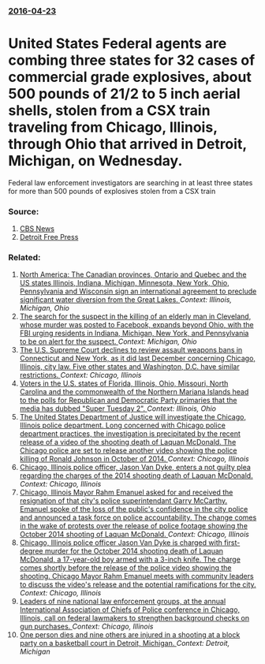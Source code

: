 ### [2016-04-23](/news/2016/04/23/index.md)

# United States Federal agents are combing three states for 32 cases of commercial grade explosives, about 500 pounds of 21/2 to 5 inch aerial shells, stolen from a CSX train traveling from Chicago, Illinois, through Ohio that arrived in Detroit, Michigan, on Wednesday. 

&#8203;Federal law enforcement investigators are searching in at least three states for more than 500 pounds of explosives stolen from a CSX train


### Source:

1. [CBS News](http://www.cbsnews.com/news/more-than-500-pounds-of-explosives-stolen-from-train/)
2. [Detroit Free Press](http://www.freep.com/story/news/local/michigan/detroit/2016/04/22/train-arrives-detroit-missing-32-cases-explosives/83413864/)

### Related:

1. [ North America: The Canadian provinces, Ontario and Quebec and the US states Illinois, Indiana, Michigan, Minnesota, New York, Ohio, Pennsylvania and Wisconsin sign an international agreement to preclude significant water diversion from the Great Lakes. ](/news/2005/12/13/north-america-the-canadian-provinces-ontario-and-quebec-and-the-us-states-illinois-indiana-michigan-minnesota-new-york-ohio-pennsyl.md) _Context: Illinois, Michigan, Ohio_
2. [The search for the suspect in the killing of an elderly man in Cleveland, whose murder was posted to Facebook, expands beyond Ohio, with the FBI urging residents in Indiana, Michigan, New York, and Pennsylvania to be on alert for the suspect. ](/news/2017/04/17/the-search-for-the-suspect-in-the-killing-of-an-elderly-man-in-cleveland-whose-murder-was-posted-to-facebook-expands-beyond-ohio-with-the.md) _Context: Michigan, Ohio_
3. [The U.S. Supreme Court declines to review assault weapons bans in Connecticut and New York, as it did last December concerning Chicago, Illinois, city law. Five other states and Washington, D.C. have similar restrictions. ](/news/2016/06/20/the-u-s-supreme-court-declines-to-review-assault-weapons-bans-in-connecticut-and-new-york-as-it-did-last-december-concerning-chicago-illi.md) _Context: Chicago, Illinois_
4. [Voters in the U.S. states of Florida, Illinois, Ohio, Missouri, North Carolina and the commonwealth of the Northern Mariana Islands head to the polls for Republican and Democratic Party primaries that the media has dubbed "Super Tuesday 2". ](/news/2016/03/15/voters-in-the-u-s-states-of-florida-illinois-ohio-missouri-north-carolina-and-the-commonwealth-of-the-northern-mariana-islands-head-to.md) _Context: Illinois, Ohio_
5. [The United States Department of Justice will investigate the Chicago, Illinois police department. Long concerned with Chicago police department practices, the investigation is precipitated by the recent release of a video of the shooting death of Laquan McDonald. The Chicago police are set to release another video showing the police killing of Ronald Johnson in October of 2014. ](/news/2015/12/7/the-united-states-department-of-justice-will-investigate-the-chicago-illinois-police-department-long-concerned-with-chicago-police-departm.md) _Context: Chicago, Illinois_
6. [Chicago, Illinois police officer, Jason Van Dyke, enters a not guilty plea regarding the charges of the 2014 shooting death of Laquan McDonald. ](/news/2015/12/29/chicago-illinois-police-officer-jason-van-dyke-enters-a-not-guilty-plea-regarding-the-charges-of-the-2014-shooting-death-of-laquan-mcdona.md) _Context: Chicago, Illinois_
7. [Chicago, Illinois Mayor Rahm Emanuel asked for and received the resignation of that city's police superintendant Garry McCarthy. Emanuel spoke of the loss of the public's confidence in the city police and announced a task force on police accountability. The change comes in the wake of protests over the release of police footage showing the October 2014 shooting of Laquan McDonald. ](/news/2015/12/1/chicago-illinois-mayor-rahm-emanuel-asked-for-and-received-the-resignation-of-that-cityas-police-superintendant-garry-mccarthy-emanuel-s.md) _Context: Chicago, Illinois_
8. [Chicago, Illinois police officer Jason Van Dyke is charged with first-degree murder for the October 2014 shooting death of Laquan McDonald, a 17-year-old boy armed with a 3-inch knife. The charge comes shortly before the release of the police video showing the shooting. Chicago Mayor Rahm Emanuel meets with community leaders to discuss the video's release and the potential ramifications for the city. ](/news/2015/11/24/chicago-illinois-police-officer-jason-van-dyke-is-charged-with-first-degree-murder-for-the-october-2014-shooting-death-of-laquan-mcdonald.md) _Context: Chicago, Illinois_
9. [Leaders of nine national law enforcement groups, at the annual International Association of Chiefs of Police conference in Chicago, Illinois, call on federal lawmakers to strengthen background checks on gun purchases. ](/news/2015/10/26/leaders-of-nine-national-law-enforcement-groups-at-the-annual-international-association-of-chiefs-of-police-conference-in-chicago-illinois.md) _Context: Chicago, Illinois_
10. [One person dies and nine others are injured in a shooting at a block party on a basketball court in Detroit, Michigan. ](/news/2015/06/21/one-person-dies-and-nine-others-are-injured-in-a-shooting-at-a-block-party-on-a-basketball-court-in-detroit-michigan.md) _Context: Detroit, Michigan_
